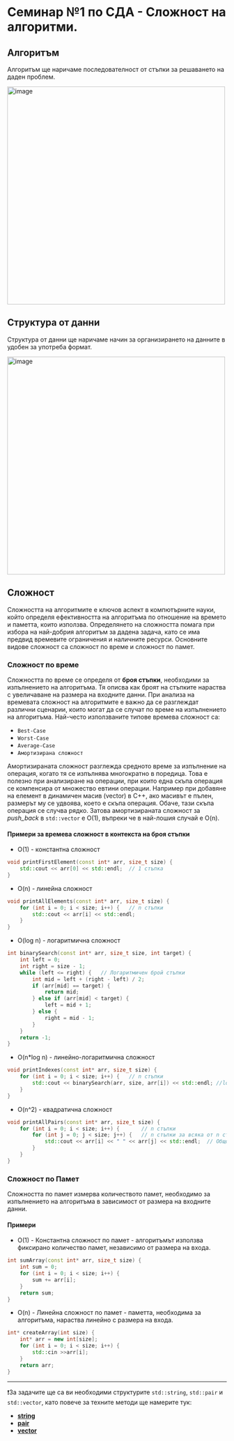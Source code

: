 # Семинар №1 по СДА - Сложност на алгоритми.
## Алгоритъм
Алгоритъм ще наричаме последователност от стъпки за решаването на даден проблем. 

<img width="500" alt="image" src="https://github.com/user-attachments/assets/ca69e981-2f2d-464a-98c5-36c1510d0cee">

## Структура от данни
Структура от данни ще наричаме начин за организирането на данните в удобен за употреба формат. 

<img width="500" alt="image" src="https://github.com/user-attachments/assets/397fce2d-c82b-41b5-a6d9-5c34bc985815">

## Сложност
Сложността на алгоритмите е ключов аспект в компютърните науки, който определя ефективността на алгоритъма по отношение на времето и паметта, които използва. 
Определянето на сложността помага при избора на най-добрия алгоритъм за дадена задача, като се има предвид времевите ограничения и наличните ресурси. 
Основните видове сложност са сложност по време и сложност по памет.

### Сложност по време
Сложността по време се определя от **броя стъпки**, необходими за изпълнението на алгоритъма. Тя описва как броят на стъпките нараства с увеличаване на размера на входните данни. 
При анализа на времевата сложност на алгоритмите е важно да се разглеждат различни сценарии, които могат да се случат по време на изпълнението на алгоритъма. Най-често използваните типове времева сложност са:
- `Best-Case`
- `Worst-Case`
- `Average-Case`
- `Амортизирана сложност`

Амортизираната сложност разглежда средното време за изпълнение на операция, когато тя се изпълнява многократно в поредица. Това е полезно при анализиране на операции, при които една скъпа операция се компенсира от множество евтини операции.
Например при добавяне на елемент в динамичен масив (vector) в C++, ако масивът е пълен, размерът му се удвоява, което е скъпа операция. Обаче, тази скъпа операция се случва рядко. Затова амортизираната сложност за *push_back* в `std::vector` е O(1), въпреки че в най-лошия случай е O(n).

#### Примери за времева сложност в контекста на броя стъпки

- O(1) - константна сложност

```c++
void printFirstElement(const int* arr, size_t size) {
    std::cout << arr[0] << std::endl;  // 1 стъпка
}
```

- O(n) - линейна сложност

```c++
void printAllElements(const int* arr, size_t size) {
    for (int i = 0; i < size; i++) {   // n стъпки
        std::cout << arr[i] << std::endl;
    }
}
```

- O(log n) - логаритмична сложност

```c++
int binarySearch(const int* arr, size_t size, int target) {
    int left = 0;
    int right = size - 1;
    while (left <= right) {   // Логаритмичен брой стъпки
        int mid = left + (right - left) / 2;
        if (arr[mid] == target) {
            return mid;
        } else if (arr[mid] < target) {
            left = mid + 1;
        } else {
            right = mid - 1;
        }
    }
    return -1;
}
```

- O(n*log n) - линейно-логаритмична сложност

```c++
void printIndexes(const int* arr, size_t size) {
    for (int i = 0; i < size; i++) {   // n стъпки
        std::cout << binarySearch(arr, size, arr[i]) << std::endl; //log n стъпки на всяка итерация
    }
}
```

- O(n^2) - квадратична сложност

```c++
void printAllPairs(const int* arr, size_t size) {
    for (int i = 0; i < size; i++) {       // n стъпки
        for (int j = 0; j < size; j++) {   // n стъпки за всяка от n стъпките
            std::cout << arr[i] << " " << arr[j] << std::endl;  // Общо n * n = n^2 стъпки
        }
    }
}
```

### Сложност по Памет
Сложността по памет измерва количеството памет, необходимо за изпълнението на алгоритъма в зависимост от размера на входните данни.

#### Примери
- O(1) - Константна сложност по памет - алгоритъмът използва фиксирано количество памет, независимо от размера на входа.

```c++
int sumArray(const int* arr, size_t size) {
    int sum = 0;
    for (int i = 0; i < size; i++) {
        sum += arr[i];
    }
    return sum;
}
```

- O(n) - Линейна сложност по памет - паметта, необходима за алгоритъма, нараства линейно с размера на входа.

```c++
int* createArray(int size) {
    int* arr = new int[size];
    for (int i = 0; i < size; i++) {
        std::cin >>arr[i];
    }
    return arr;
}
```


-------------------------------------------------------------------------------------
❗За задачите ще са ви необходими структурите `std::string`, `std::pair` и `std::vector`, като повече за техните методи ще намерите тук:
- [**string**](https://en.cppreference.com/w/cpp/string/basic_string)
- [**pair**](https://en.cppreference.com/w/cpp/utility/pair)
- [**vector**](https://en.cppreference.com/w/cpp/container/vector)
